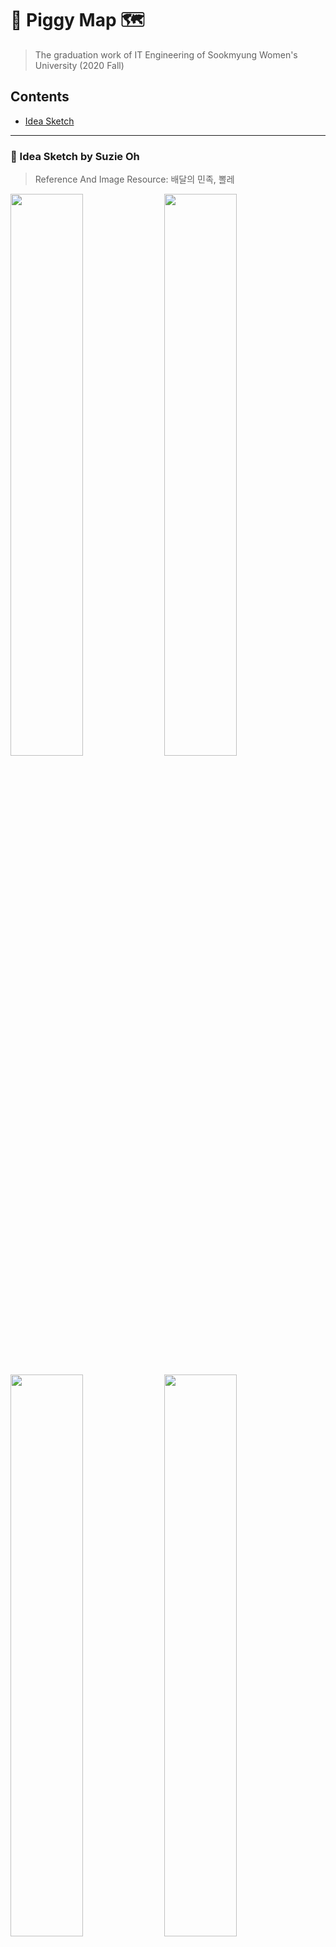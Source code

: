 # 🐷 Piggy Map 🗺️

> The graduation work of IT Engineering of Sookmyung Women's University (2020 Fall)  

## Contents
  * [Idea Sketch](#-idea-sketch-by-suzie-oh)

---

### 📝 Idea Sketch by Suzie Oh
> Reference And Image Resource: 배달의 민족, 뽈레
<div>
  <img width="48%" src="https://user-images.githubusercontent.com/59340911/112195353-35540000-8c4d-11eb-9268-895b3c611745.jpg">
  <img width="48%" src="https://user-images.githubusercontent.com/59340911/112195357-371dc380-8c4d-11eb-8fdc-7c2a5e6788d6.jpg">
</div><br>
<div>
  <img width="48%" src="https://user-images.githubusercontent.com/59340911/112195365-384ef080-8c4d-11eb-9dda-0e3e5300abcf.jpg">
  <img width="48%" src="https://user-images.githubusercontent.com/59340911/112195376-3b49e100-8c4d-11eb-9547-c0a1e12cab0c.jpg">
</div><br>

---

### :bulb: Tech Stack
![Android Studio](https://img.shields.io/badge/-Android%20Studio-8BC14F?style=for-the-badge&logo=android&logoColor=fff)
![Node.js](https://img.shields.io/badge/-Node.js-80BD01?style=for-the-badge&logo=node.js&logoColor=fff)
![Amazon AWS](https://img.shields.io/badge/-AWS-F68D11?style=for-the-badge&logo=amazon-aws&logoColor=fff)

---

### :memo: Collaborators
:pencil2: [Suzie Oh](https://github.com/ohsuz)

:pencil2: [Yoonyoung Jang](https://github.com/jang355)
